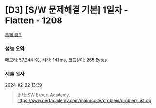 # [D3] [S/W 문제해결 기본] 1일차 - Flatten - 1208 

[문제 링크](https://swexpertacademy.com/main/code/problem/problemDetail.do?contestProbId=AV139KOaABgCFAYh) 

### 성능 요약

메모리: 57,244 KB, 시간: 141 ms, 코드길이: 265 Bytes

### 제출 일자

2024-02-22 13:39



> 출처: SW Expert Academy, https://swexpertacademy.com/main/code/problem/problemList.do